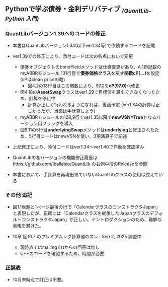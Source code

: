 ## Pythonで学ぶ債券・金利デリバティブ <sub>*(QuantLib-Python 入門)*</sub>

### QuantLibバージョン1.39へのコードの修正

- 本書はQuantLibバージョン1.34(以下ver1.34等)で作動するコードを記載
- ver1.39での修正により、添付コードは次の各点において変更

  - 債券オブジェクトのbondYieldメソッドは仕様変更があり、A.1節記載のmyABBRモジュール 131行目で**債券価格クラス**を戻す<b>関数cP(...)</b>を設定(cPはclean priceの略)
    - 図4.2の13行目はこの関数により、97.0を<b>cP(97.0)</b>へ修正
  - 図4.18の**AssetSwap**クラスはver1.39で目標値を算出できなくなったため、計算を停止中
    - 計算が正しく行われるようになれば、復活予定 (ver1.34の計算は正しかったが、当面は手計算しよう)
  - myABBRモジュールの128,9行でver1.35以降で**newVSN=True**となるバージョン用フラッグを導入
  - 図9.11の5行目**underlyingSwap**メソッドは**underlying**と修正されたため、5行目コードはnewVSNを使い、3項演算子で記述
- 上記修正により、添付コードはver1.34～ver1.40で作動を確認済み
- QuantLibの各バージョンの機能修正履歴は https://github.com/lballabio/QuantLib の右側中段のReleaseを参照
- 本書において、手計算を再現出来ていないQuantLibクラスの使用は控えている

### その他 追記

- 図1.1表題と1ページ最後の行で「CalendarクラスのコンストラクタJapan」と表現したが、正確には「Calendarクラスを継承したJapanクラスのデフォルトコンストラクタJapan」が正しい。イントロダクションのため、難解な表現を避けた。

- 10章 図10.7 のプレミアムレグ計算値のズレ  : Sep 2, 2025 調査中
  - 現時点ではmailing listからの回答は無し
  - C++のコードを確認するため、時間が必要

### 正誤表  

- 10月末時点で訂正は不要。
<!--
| ページ | 誤 | 正 |
|--------|----|----|
|  |  |  |

---
-->

